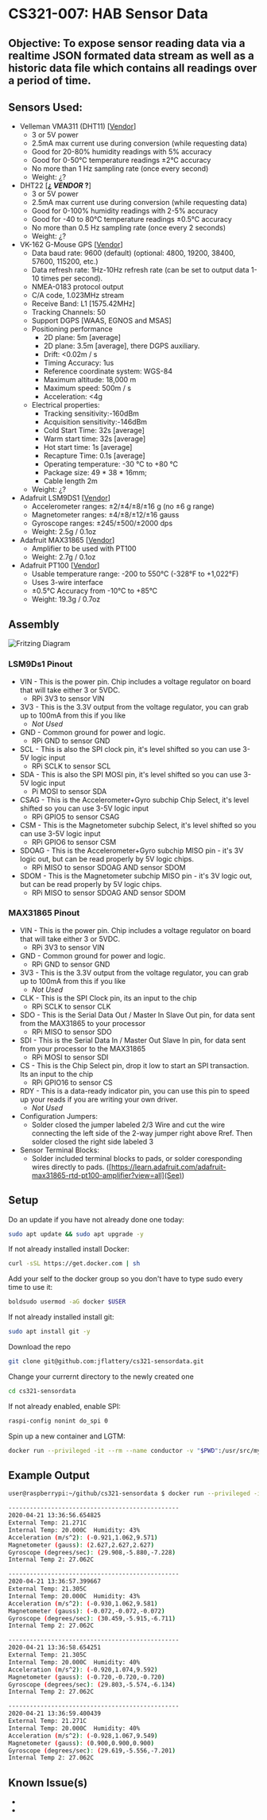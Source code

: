 # CS321-007: HAB Sensor Data
## Objective: To expose sensor reading data via a realtime JSON formated data stream as well as a historic data file which contains all readings over a period of time.
## Sensors Used:
* Velleman VMA311 (DHT11) [[Vendor](https://www.microcenter.com/product/613629/velleman-dht11-digital-temperature-humidity-sensor-module-for-arduino)]
  * 3 or 5V power
  * 2.5mA max current use during conversion (while requesting data)
  * Good for 20-80% humidity readings with 5% accuracy
  * Good for 0-50°C temperature readings ±2°C accuracy
  * No more than 1 Hz sampling rate (once every second)
  * Weight: ¿?
* DHT22 [**¿ _VENDOR_ ?**]
  * 3 or 5V power
  * 2.5mA max current use during conversion (while requesting data)
  * Good for 0-100% humidity readings with 2-5% accuracy
  * Good for -40 to 80°C temperature readings ±0.5°C accuracy
  * No more than 0.5 Hz sampling rate (once every 2 seconds)
  * Weight: ¿?
* VK-162 G-Mouse GPS [[Vendor](https://www.amazon.com/gp/product/B078Y52FGQ)]
  * Data baud rate: 9600 (default) (optional: 4800, 19200, 38400, 57600, 115200, etc.) 
  * Data refresh rate: 1Hz-10Hz refresh rate (can be set to output data 1-10 times per second). 
  * NMEA-0183 protocol output 
  * C/A code, 1.023MHz stream
  * Receive Band: L1 [1575.42MHz]
  * Tracking Channels: 50
  * Support DGPS [WAAS, EGNOS and MSAS]
  * Positioning performance
    * 2D plane: 5m [average]
    * 2D plane: 3.5m [average], there DGPS auxiliary.
    * Drift: <0.02m / s
    * Timing Accuracy: 1us
    * Reference coordinate system: WGS-84
    * Maximum altitude: 18,000 m
    * Maximum speed: 500m / s
    * Acceleration: <4g
  * Electrical properties:
    * Tracking sensitivity:-160dBm
    * Acquisition sensitivity:-146dBm
    * Cold Start Time: 32s [average]
    * Warm start time: 32s [average]
    * Hot start time: 1s [average]
    * Recapture Time: 0.1s [average]
    * Operating temperature: -30 ℃ to +80 ℃
    * Package size:  49 * 38 * 16mm;
    * Cable length 2m
  * Weight: ¿?
* Adafruit LSM9DS1 [[Vendor](https://www.adafruit.com/product/3387)]
  * Accelerometer ranges: ±2/±4/±8/±16 g (no ±6 g range)
  * Magnetometer ranges: ±4/±8/±12/±16 gauss
  * Gyroscope ranges: ±245/±500/±2000 dps
  * Weight: 2.5g / 0.1oz 
* Adafruit MAX31865 [[Vendor](https://www.adafruit.com/product/3328)]
  * Amplifier to be used with PT100
  * Weight: 2.7g / 0.1oz 
* Adafruit PT100 [[Vendor](https://www.adafruit.com/product/3290)]
  * Usable temperature range: -200 to 550°C (-328°F to +1,022°F)
  * Uses 3-wire interface
  * ±0.5°C Accuracy from -10°C to +85°C
  * Weight: 19.3g / 0.7oz 

## Assembly
![Fritzing Diagram](gpio-sensor-diagram.png)
### LSM9Ds1 Pinout
  * VIN - This is the power pin. Chip includes a voltage regulator on board that will take either 3 or 5VDC.
    * RPi 3V3 to sensor VIN
  * 3V3 - This is the 3.3V output from the voltage regulator, you can grab up to 100mA from this if you like
    * _Not Used_
  * GND - Common ground for power and logic.
    * RPi GND to sensor GND
  * SCL - This is also the SPI clock pin, it's level shifted so you can use 3-5V logic input
    * RPi SCLK to sensor SCL
  * SDA - This is also the SPI MOSI pin, it's level shifted so you can use 3-5V logic input
    * Pi MOSI to sensor SDA
  * CSAG - This is the Accelerometer+Gyro subchip Chip Select, it's level shifted so you can use 3-5V logic input
    * RPi GPIO5 to sensor CSAG
  * CSM - This is the Magnetometer subchip Select, it's level shifted so you can use 3-5V logic input
    * RPi GPIO6 to sensor CSM
  * SDOAG - This is the Accelerometer+Gyro subchip MISO pin - it's 3V logic out, but can be read properly by 5V logic chips.
    * RPi MISO to sensor SDOAG AND sensor SDOM
  * SDOM - This is the Magnetometer subchip MISO pin - it's 3V logic out, but can be read properly by 5V logic chips.
    * RPi MISO to sensor SDOAG AND sensor SDOM

### MAX31865 Pinout
  * VIN - This is the power pin. Chip includes a voltage regulator on board that will take either 3 or 5VDC.
    * RPi 3V3 to sensor VIN
  * GND - Common ground for power and logic.
    * RPi GND to sensor GND
  * 3V3 - This is the 3.3V output from the voltage regulator, you can grab up to 100mA from this if you like
    * _Not Used_
  * CLK - This is the SPI Clock pin, its an input to the chip
    * RPi SCLK to sensor CLK
  * SDO - This is the Serial Data Out / Master In Slave Out pin, for data sent from the MAX31865 to your processor
    * RPi MISO to sensor SDO
  * SDI - This is the Serial Data In / Master Out Slave In pin, for data sent from your processor to the MAX31865
    * RPi MOSI to sensor SDI
  * CS - This is the Chip Select pin, drop it low to start an SPI transaction. Its an input to the chip
    * RPi GPIO16 to sensor CS
  * RDY - This is a data-ready indicator pin, you can use this pin to speed up your reads if you are writing your own driver. 
    * _Not Used_
  * Configuration Jumpers: 
    * Solder closed the jumper labeled 2/3 Wire and cut the wire connecting the left side of the 2-way jumper right above Rref. Then solder closed the right side labeled 3
  * Sensor Terminal Blocks:
    * Solder included terminal blocks to pads, or solder coresponding wires directly to pads. ([https://learn.adafruit.com/adafruit-max31865-rtd-pt100-amplifier?view=all](See))

## Setup
Do an update if you have not already done one today:
```bash
sudo apt update && sudo apt upgrade -y
```
If not already installed install Docker:
```bash 
curl -sSL https://get.docker.com | sh
```
Add your self to the docker group so you don't have to type sudo every time to use it:
```bash
boldsudo usermod -aG docker $USER
```
If not already installed install git:
```bash
sudo apt install git -y
```
Download the repo
```bash
git clone git@github.com:jflattery/cs321-sensordata.git
```
Change your currernt directory to the newly created one
```bash
cd cs321-sensordata
```
If not already enabled, enable SPI:
```bash
raspi-config nonint do_spi 0
```
Spin up a new container and LGTM:
```bash
docker run --privileged -it --rm --name conductor -v "$PWD":/usr/src/myapp -w /usr/src/myapp circuit-python:latest python app/conductor.py
```
## Example Output
```bash
user@raspberrypi:~/github/cs321-sensordata $ docker run --privileged -it --rm --name conductor -v "$PWD":/usr/src/myapp -w /usr/src/myapp circuit-python:latest python app/conductor.py

------------------------------------------------
2020-04-21 13:36:56.654825
External Temp: 21.271C
Internal Temp: 20.000C  Humidity: 43%
Acceleration (m/s^2): (-0.921,1.062,9.571)
Magnetometer (gauss): (2.627,2.627,2.627)
Gyroscope (degrees/sec): (29.908,-5.880,-7.228)
Internal Temp 2: 27.062C

------------------------------------------------
2020-04-21 13:36:57.399667
External Temp: 21.305C
Internal Temp: 20.000C  Humidity: 43%
Acceleration (m/s^2): (-0.930,1.062,9.581)
Magnetometer (gauss): (-0.072,-0.072,-0.072)
Gyroscope (degrees/sec): (30.459,-5.915,-6.711)
Internal Temp 2: 27.062C

------------------------------------------------
2020-04-21 13:36:58.654251
External Temp: 21.305C
Internal Temp: 20.000C  Humidity: 40%
Acceleration (m/s^2): (-0.920,1.074,9.592)
Magnetometer (gauss): (-0.720,-0.720,-0.720)
Gyroscope (degrees/sec): (29.803,-5.574,-6.134)
Internal Temp 2: 27.062C

------------------------------------------------
2020-04-21 13:36:59.400439
External Temp: 21.271C
Internal Temp: 20.000C  Humidity: 40%
Acceleration (m/s^2): (-0.928,1.067,9.549)
Magnetometer (gauss): (0.900,0.900,0.900)
Gyroscope (degrees/sec): (29.619,-5.556,-7.201)
Internal Temp 2: 27.062C

```

## Known Issue(s)
  * 
  *

